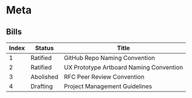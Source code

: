 # Meta

## Bills

Index   | Status    | Title
------- | --------- | -----
1       | Ratified  | GitHub Repo Naming Convention
2       | Ratified  | UX Prototype Artboard Naming Convention
3       | Abolished | RFC Peer Review Convention
4       | Drafting  | Project Management Guidelines
